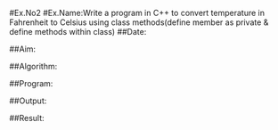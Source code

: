 #Ex.No2
#Ex.Name:Write a program in C++ to convert temperature in Fahrenheit to Celsius using class methods(define member as private & define methods within class)
##Date:

##Aim:


##Algorithm:



##Program:




##Output:


##Result:
